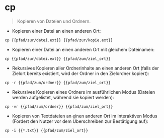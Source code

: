 # cp

> Kopieren von Dateien und Ordnern.

- Kopieren einer Datei an einen anderen Ort:

`cp {{pfad/zur/datei.ext}} {{pfad/zur/kopie.ext}}`

- Kopieren einer Datei an einen anderen Ort mit gleichem Dateinamen:

`cp {{pfad/zur/datei.ext}} {{pfad/zum/ziel_ort}}`

- Rekursives Kopieren aller Ordnerinhalte an einen anderen Ort (falls der Zielort bereits existiert, wird der Ordner in den Zielordner kopiert):

`cp -r {{pfad/zum/ordner}} {{pfad/zum/ziel_ort}}`

- Rekursives Kopieren eines Ordners im ausführlichen Modus (Dateien werden aufgelistet, während sie kopiert werden):

`cp -vr {{pfad/zum/ordner}} {{pfad/zum/ziel_ort}}`

- Kopieren von Textdateien an einen anderen Ort im interaktiven Modus (Fordert den Nutzer vor dem Überschreiben zur Bestätigung auf):

`cp -i {{*.txt}} {{pfad/zum/ziel_ort}}`
